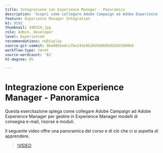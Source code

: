 ```yaml
---
title: Integrazione con Experience Manager - Panoramica
description: 'Scopri come collegare Adobe Campaign ad Adobe Experience Manager per gestire modelli di consegna e-mail, risorse e moduli in Experience Manager. '
feature: Experience Manager Integration
kt: 9592
thumbnail: 340319.jpg
role: Admin, Developer
level: Experienced
recommendations: noDisplay
source-git-commit: 9ba0862edca7be243e9b26d5b0b99d2b5b5900b0
workflow-type: tm+mt
source-wordcount: '81'
ht-degree: 0%

---
```


# Integrazione con Experience Manager - Panoramica

Questa esercitazione spiega come collegare Adobe Campaign ad Adobe Experience Manager per gestire in Experience Manager modelli di consegna e-mail, risorse e moduli.

Il seguente video offre una panoramica del corso e di ciò che ci si aspetta di apprendere.

>[!VIDEO](https://video.tv.adobe.com/v/340319?quality=12)
